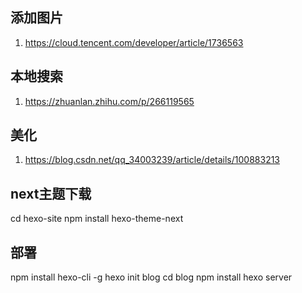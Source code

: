 ## 添加图片
1. https://cloud.tencent.com/developer/article/1736563

## 本地搜索
1. https://zhuanlan.zhihu.com/p/266119565

## 美化
1. https://blog.csdn.net/qq_34003239/article/details/100883213

## next主题下载
cd hexo-site
npm install hexo-theme-next

## 部署
npm install hexo-cli -g
hexo init blog
cd blog
npm install
hexo server


